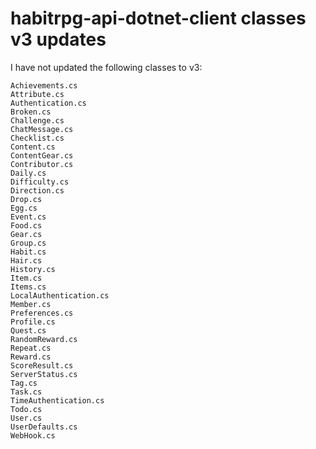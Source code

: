 # habitrpg-api-dotnet-client classes v3 updates
I have not updated the following classes to v3:

    Achievements.cs
    Attribute.cs
    Authentication.cs
    Broken.cs
    Challenge.cs
    ChatMessage.cs
    Checklist.cs
    Content.cs
    ContentGear.cs
    Contributor.cs
    Daily.cs
    Difficulty.cs
    Direction.cs
    Drop.cs
    Egg.cs
    Event.cs
    Food.cs
    Gear.cs
    Group.cs
    Habit.cs
    Hair.cs
    History.cs
    Item.cs
    Items.cs
    LocalAuthentication.cs
    Member.cs
    Preferences.cs
    Profile.cs
    Quest.cs
    RandomReward.cs
    Repeat.cs
    Reward.cs
    ScoreResult.cs
    ServerStatus.cs
    Tag.cs
    Task.cs
    TimeAuthentication.cs
    Todo.cs
    User.cs
    UserDefaults.cs
    WebHook.cs
